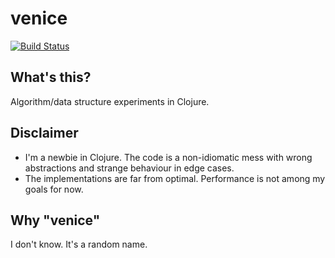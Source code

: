 # venice

[![Build Status](https://travis-ci.org/hristozov/venice.svg?branch=master)](https://travis-ci.org/hristozov/venice)

## What's this?
Algorithm/data structure experiments in Clojure.

## Disclaimer
* I'm a newbie in Clojure. The code is a non-idiomatic mess with wrong abstractions and strange behaviour in edge cases.
* The implementations are far from optimal. Performance is not among my goals for now.

## Why "venice"
I don't know. It's a random name.
